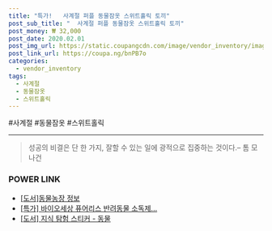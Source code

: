 ```yaml
--- 
title: "특가!   사계절 퍼플 동물잠옷 스위트홀릭 토끼" 
post_sub_title: "  사계절 퍼플 동물잠옷 스위트홀릭 토끼" 
post_money: ₩ 32,000 
post_date: 2020.02.01 
post_img_url: https://static.coupangcdn.com/image/vendor_inventory/images/2015/10/26/9/4/bb73df08-8ac5-47a0-9ac7-45d1dbdeeb6d.jpg 
post_link_url: https://coupa.ng/bnPB7o 
categories: 
  - vendor_inventory 
tags: 
  - 사계절 
  - 동물잠옷 
  - 스위트홀릭 
--- 
```

  #사계절 #동물잠옷 #스위트홀릭 
<hr> 

> 성공의 비결은 단 한 가지, 잘할 수 있는 일에 광적으로 집중하는 것이다.–  톰 모나건 


### POWER LINK

* <a href="https://blog.naver.com/sakai111/221760118875" target="_blank">[도서]동물농장 정보</a>
* <a href="https://blog.naver.com/sakai111/221786463949" target="_blank">[특가] 바이오세상 퓨어리스 반려동물 소독제...</a>
* <a href="https://blog.naver.com/sakai111/221790440399" target="_blank">[도서] 지식 탐험 스티커 - 동물</a>
